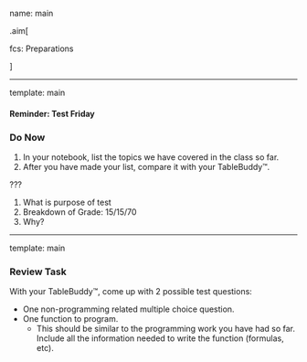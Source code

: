 name: main

.aim[<div>
fcs: Preparations
</div>]

---
template: main

#### Reminder: Test Friday

### Do Now
1. In your notebook, list the topics we have covered in the class so far.
2. After you have made your list, compare it with your TableBuddy™.

???
1. What is purpose of test
2. Breakdown of Grade: 15/15/70
3. Why?

---
template: main

### Review Task

With your TableBuddy™, come up with 2 possible test questions:
- One non-programming related multiple choice question.
- One function to program.
  - This should be similar to the programming work you have had so far. Include all the information needed to write the function (formulas, etc).
